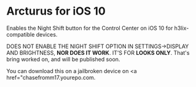 # Arcturus for iOS 10
Enables the Night Shift button for the Control Center on iOS 10 for h3lix-compatible devices.

DOES NOT ENABLE THE NIGHT SHIFT OPTION IN SETTINGS->DISPLAY AND BRIGHTNESS, **NOR DOES IT WORK**. IT'S FOR **LOOKS ONLY**. That's bring worked on, and will be published soon.

You can download this on a jailbroken device on <a href="chasefromm17.yourepo.com</a>.
